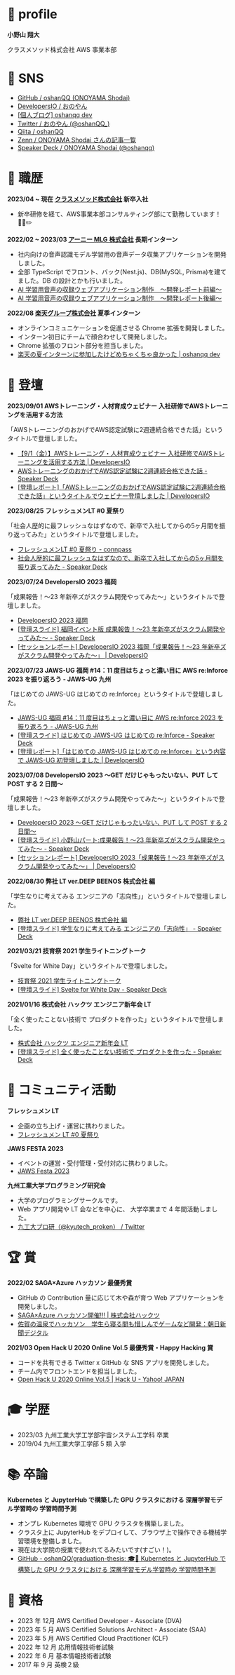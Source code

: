 # 👤 profile

**小野山 翔大**

クラスメソッド株式会社 AWS 事業本部

# 📱 SNS

- [GitHub / oshanQQ (ONOYAMA Shodai)](https://github.com/oshanQQ)
- [DevelopersIO / おのやん](https://dev.classmethod.jp/author/oshanqq)
- [[個人ブログ] oshanqq dev](https://oshanqq-dev.vercel.app/)
- [Twitter / おのやん (@oshanQQ\_)](https://twitter.com/oshanQQ_)
- [Qiita / oshanQQ](https://qiita.com/oshanQQ)
- [Zenn / ONOYAMA Shodai さんの記事一覧](https://zenn.dev/oshanqq)
- [Speaker Deck / ONOYAMA Shodai (@oshanqq)](https://speakerdeck.com/oshanqq)

# 💼 職歴

**2023/04 ~ 現在 [クラスメソッド株式会社](https://classmethod.jp/) 新卒入社**

- 新卒研修を経て、AWS事業本部コンサルティング部にて勤務しています！🧑‍🎓✏️

**2022/02 ~ 2023/03 [アーニー MLG 株式会社](https://ernie.co.jp/) 長期インターン**

- 社内向けの音声認識モデル学習用の音声データ収集アプリケーションを開発しました。
- 全部 TypeScript でフロント、バック(Nest.js)、DB(MySQL, Prisma)を建てました。DB の設計とかも行いました。
- [AI 学習用音声の収録ウェブアプリケーション制作　〜開発レポート前編〜](https://olaris.jp/posts/WKvv-yyB)
- [AI 学習用音声の収録ウェブアプリケーション制作　〜開発レポート後編〜](https://olaris.jp/posts/Ku4HryXS)

**2022/08 [楽天グループ株式会社](https://corp.rakuten.co.jp/about/) 夏季インターン**

- オンラインコミュニケーションを促進させる Chrome 拡張を開発しました。
- インターン初日にチームで顔合わせして開発しました。
- Chrome 拡張のフロント部分を担当しました。
- [楽天の夏インターンに参加したけどめちゃくちゃ良かった | oshanqq dev](https://oshanqq-dev.vercel.app/posts/rakuten-internship)

# 🎤 登壇

**2023/09/01 AWSトレーニング・人材育成ウェビナー 入社研修でAWSトレーニングを活用する方法**

「AWSトレーニングのおかげでAWS認定試験に2週連続合格できた話」というタイトルで登壇しました。

- [【9/1（金）】AWSトレーニング・人材育成ウェビナー 入社研修でAWSトレーニングを活用する方法 | DevelopersIO](https://dev.classmethod.jp/news/230901-aws-training-webinar/)
- [AWSトレーニングのおかげでAWS認定試験に2週連続合格できた話 - Speaker Deck](https://speakerdeck.com/oshanqq/awstoreningunookagedeawsren-ding-shi-yan-ni2zhou-lian-sok-he-ge-dekitahua)
- [[登壇レポート]「AWSトレーニングのおかげでAWS認定試験に2週連続合格できた話」というタイトルでウェビナー登壇しました | DevelopersIO](https://dev.classmethod.jp/articles/aws-training-2weeks-certified/)

**2023/08/25 フレッシュメンLT #0 夏祭り**

「社会人歴的に最フレッシュなはずなので、新卒で入社してからの5ヶ月間を振り返ってみた」というタイトルで登壇しました。

- [フレッシュメンLT #0 夏祭り - connpass](https://connpass.com/event/285559/)
- [社会人歴的に最フレッシュなはずなので、新卒で入社してからの5ヶ月間を振り返ってみた - Speaker Deck](https://speakerdeck.com/oshanqq/she-hui-ren-li-de-nizui-huretusiyunahazunanode-xin-zu-deru-she-sitekarano5keyue-jian-wozhen-rifan-tutemita)

**2023/07/24 DevelopersIO 2023 福岡**

「成果報告！〜23 年新卒ズがスクラム開発やってみた〜」というタイトルで登壇しました。

- [DevelopersIO 2023 福岡](https://classmethod.connpass.com/event/286634/)
- [[登壇スライド] 福岡イベント版 成果報告！〜23 年新卒ズがスクラム開発やってみた〜 - Speaker Deck](https://speakerdeck.com/oshanqq/fu-gang-ibentoban-cheng-guo-bao-gao-23nian-xin-zu-zugasukuramukai-fa-yatutemita)
- [[セッションレポート] DevelopersIO 2023 福岡「成果報告！〜23 年新卒ズがスクラム開発やってみた〜」 | DevelopersIO](https://dev.classmethod.jp/articles/devio2023-new-grad-scrum-training-fukuoka/)

**2023/07/23 JAWS-UG 福岡 #14：11 度目はちょっと濃い目に AWS re:Inforce 2023 を振り返ろう - JAWS-UG 九州**

「はじめての JAWS-UG はじめての re:Inforce」というタイトルで登壇しました。

- [JAWS-UG 福岡 #14：11 度目はちょっと濃い目に AWS re:Inforce 2023 を振り返ろう - JAWS-UG 九州](https://jaws-ug-kyushu.doorkeeper.jp/events/157035)
- [[登壇スライド] はじめての JAWS-UG はじめての re:Inforce - Speaker Deck](https://speakerdeck.com/oshanqq/hazimetenojaws-ug-hazimetenore-inforce)
- [[登壇レポート]「はじめての JAWS-UG はじめての re:Inforce」という内容で JAWS-UG 初登壇しました | DevelopersIO](https://dev.classmethod.jp/articles/first-jaws-first-reinforce/)

**2023/07/08 DevelopersIO 2023 〜GET だけじゃもったいない、PUT して POST する 2 日間〜**

「成果報告！〜23 年新卒ズがスクラム開発やってみた〜」というタイトルで登壇しました。

- [DevelopersIO 2023 〜GET だけじゃもったいない、PUT して POST する 2 日間〜](https://event.classmethod.jp/developers-io/2023)
- [[登壇スライド] 小野山パート:成果報告！〜23 年新卒ズがスクラム開発やってみた〜 - Speaker Deck](https://speakerdeck.com/oshanqq/cheng-guo-bao-gao-23nian-xin-zu-zugasukuramukai-fa-yatutemita)
- [[セッションレポート] DevelopersIO 2023「成果報告！〜23 年新卒ズがスクラム開発やってみた〜」 | DevelopersIO](https://dev.classmethod.jp/articles/devio2023-new-grad-scrum-training/)

**2022/08/30 弊社 LT ver.DEEP BEENOS 株式会社 編**

「学生なりに考えてみる エンジニアの「志向性」」というタイトルで登壇しました。

- [弊社 LT ver.DEEP BEENOS 株式会社 編](https://techplay.jp/event/867155)
- [[登壇スライド] 学生なりに考えてみる エンジニアの「志向性」 - Speaker Deck](https://speakerdeck.com/oshanqq/xue-sheng-narinikao-etemiru-enziniano-zhi-xiang-xing)

**2021/03/21 技育祭 2021 学生ライトニングトーク**

「Svelte for White Day」というタイトルで登壇しました。

- [技育祭 2021 学生ライトニングトーク](https://talent.supporterz.jp/geeksai/2021/)
- [[登壇スライド] Svelte for White Day - Speaker Deck](https://speakerdeck.com/oshanqq/svelte-for-white-day)

**2021/01/16 株式会社 ハックツ エンジニア新年会 LT**

「全く使ったことない技術で プロダクトを作った」というタイトルで登壇しました。

- [株式会社 ハックツ エンジニア新年会 LT](https://hackz.connpass.com/event/199547/)
- [[登壇スライド] 全く使ったことない技術で プロダクトを作った - Speaker Deck](https://speakerdeck.com/oshanqq/quan-kushi-tutakotonaiji-shu-de-purodakutowozuo-tuta)

# 🤝 コミュニティ活動

**フレッシュメン LT**

- 企画の立ち上げ・運営に携わりました。
- [フレッシュメン LT #0 夏祭り](https://connpass.com/event/285559/)

**JAWS FESTA 2023**

- イベントの運営・受付管理・受付対応に携わりました。
- [JAWS Festa 2023](https://jft2023.jaws-ug.jp/)

**九州工業大学プログラミング研究会**

- 大学のプログラミングサークルです。
- Web アプリ開発や LT 会などを中心に、 大学卒業まで 4 年間活動しました。
- [九工大プロ研（@kyutech_proken） / Twitter](https://twitter.com/kyutech_proken)

# 🏆 賞

**2022/02 SAGA×Azure ハッカソン 最優秀賞**

- GitHub の Contribution 量に応じて木や森が育つ Web アプリケーションを開発しました。
- [SAGA×Azure ハッカソン開催!!! | 株式会社ハックツ](https://hackz.team/news/2NI9kKjmcoVfALGaw2luVR)
- [佐賀の温泉でハッカソン　学生ら寝る間も惜しんでゲームなど開発：朝日新聞デジタル](https://www.asahi.com/articles/ASQ267281Q26TTHB001.html)

**2021/03 Open Hack U 2020 Online Vol.5 最優秀賞・Happy Hacking 賞**

- コードを共有できる Twitter x GitHub な SNS アプリを開発しました。
- チーム内でフロントエンドを担当しました。
- [Open Hack U 2020 Online Vol.5 | Hack U - Yahoo! JAPAN](https://hacku.yahoo.co.jp/hacku2020online5/)

# 🎓 学歴

- 2023/03 九州工業大学工学部宇宙システム工学科 卒業
- 2019/04 九州工業大学工学部 5 類 入学

# 📚 卒論

**Kubernetes と JupyterHub で構築した GPU クラスタにおける 深層学習モデル学習時の 学習時間予測**

- オンプレ Kubernetes 環境で GPU クラスタを構築しました。
- クラスタ上に JupyterHub をデプロイして、ブラウザ上で操作できる機械学習環境を整備しました。
- 現在は大学院の授業で使われてるみたいです(すごい！)。
- [GitHub - oshanQQ/graduation-thesis: 🎓📝 Kubernetes と JupyterHub で構築した GPU クラスタにおける 深層学習モデル学習時の 学習時間予測](https://github.com/oshanQQ/graduation-thesis)

# 📜 資格

- 2023 年 12月 AWS Certified Developer - Associate (DVA)
- 2023 年 5 月 AWS Certified Solutions Architect - Associate (SAA)
- 2023 年 5 月 AWS Certified Cloud Practitioner (CLF)
- 2022 年 12 月 応用情報技術者試験
- 2022 年 6 月 基本情報技術者試験
- 2017 年 9 月 英検２級
